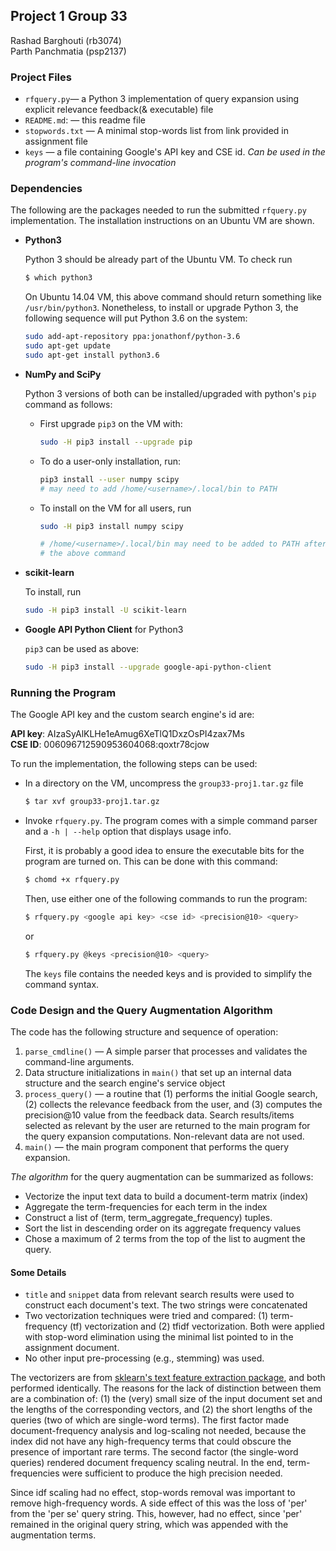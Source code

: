 ## Project 1 Group 33
Rashad Barghouti (rb3074)  
Parth Panchmatia (psp2137)

### Project Files
*   `rfquery.py`— a Python 3 implementation of query expansion using explicit
    relevance feedback(& executable) file
*   `README.md`: — this readme file
*   `stopwords.txt` — A minimal stop-words list from link provided in assignment
    file
*   `keys` — a file containing Google's API key and CSE id. *Can be used in the
    program's command-line invocation* 

### Dependencies

The following are the packages needed to run the submitted `rfquery.py`
implementation. The installation instructions on an Ubuntu VM are
shown.

*   **Python3**

    Python 3 should be already part of the Ubuntu VM. To check run

    ```bash
    $ which python3       
    ```

    On Ubuntu 14.04 VM, this above command should return something like
    `/usr/bin/python3`. Nonetheless, to install or upgrade Python 3, the following
    sequence will put Python 3.6 on the system:

    ```bash
    sudo add-apt-repository ppa:jonathonf/python-3.6
    sudo apt-get update
    sudo apt-get install python3.6
    ```

*   **NumPy and SciPy**

    Python 3 versions of both can be installed/upgraded with python's `pip` command
    as follows:

    *   First upgrade `pip3` on the VM with:
        
        ```bash
        sudo -H pip3 install --upgrade pip
        ```

    *   To do a user-only installation, run:

        ```bash
        pip3 install --user numpy scipy
        # may need to add /home/<username>/.local/bin to PATH
        ```

    *   To install on the VM for all users, run

        ```bash
        sudo -H pip3 install numpy scipy

        # /home/<username>/.local/bin may need to be added to PATH after running
        # the above command 
        ```

*   **scikit-learn**

    To install, run

    ```bash
    sudo -H pip3 install -U scikit-learn
    ```

*   **Google API Python Client** for Python3

    `pip3` can be used as above:

    ```bash
    sudo -H pip3 install --upgrade google-api-python-client
    ```

### Running the Program

The Google API key and the custom search engine's id are:

**API key**: AIzaSyAlKLHe1eAmug6XeTlQ1DxzOsPI4zax7Ms  
**CSE ID**: 006096712590953604068:qoxtr78cjow

To run the implementation, the following steps can be used: 

*   In a directory on the VM, uncompress the `group33-proj1.tar.gz` file

    ```bash
    $ tar xvf group33-proj1.tar.gz
    ```

*   Invoke `rfquery.py`. The program comes with a simple command parser and a
    `-h | --help` option that displays usage info.

    First, it is probably a good idea to ensure the executable bits for the
    program are turned on. This can be done with this command:

    ```bash
    $ chomd +x rfquery.py
    ```
    Then, use either one of the following commands to run the program:

    ```bash
    $ rfquery.py <google api key> <cse id> <precision@10> <query>
    ```
    or
    ```bash
    $ rfquery.py @keys <precision@10> <query>
    ```
    The `keys` file contains the needed keys and is provided to simplify the
    command syntax.

### Code Design and the Query Augmentation Algorithm

The code has the following structure and sequence of operation:

1. `parse_cmdline()` — A simple parser that processes and validates the
   command-line arguments.
2. Data structure initializations in `main()` that set up an internal data
   structure and the
   search engine's service object
3. `process_query()` — a routine that (1) performs the initial Google search,
   (2) collects the relevance feedback from the user, and (3) computes the
   precision@10 value from the feedback data.
   Search results/items selected as relevant by the user are returned to the
   main program for the query expansion computations. Non-relevant data are not
   used.
4. `main()` — the main program component that performs the query expansion.

*The algorithm* for the query augmentation can be summarized as follows:
  
*   Vectorize the input text data to build a document-term matrix (index)
*   Aggregate the term-frequencies for each term in the index
*   Construct a list of (term, term_aggregate_frequency) tuples.
*   Sort the list in descending order on its aggregate frequency values 
*   Chose a maximum of 2 terms from the top of the list to augment the query.

#### Some Details

*   `title` and `snippet` data from relevant search results were used to
    construct each document's text. The two strings were concatenated
*   Two vectorization techniques were tried and compared: (1) term-frequency
    (tf) vectorization and (2) tfidf vectorization. Both were applied with
    stop-word elimination using the minimal list pointed to in the assignment document.
*   No other input pre-processing (e.g., stemming) was used.

The vectorizers are from [sklearn's text feature extraction
package](http://scikit-learn.org/stable/modules/feature_extraction.html#text-feature-extraction),
and both performed identically. The reasons for the lack of distinction between
them are a combination of: (1) the (very) small size of the input document set
and the lengths of the corresponding vectors, and (2) the short lengths of the
queries (two of which are single-word terms). The first factor made
document-frequency analysis and log-scaling not needed, because the index did
not have any high-frequency terms that could obscure the presence of important
rare terms. The second factor (the single-word queries) rendered document
frequency scaling neutral. In the end, term-frequencies were sufficient to
produce the high precision needed. 

Since idf scaling had no effect, stop-words removal was important to remove
high-frequency words. A side effect of this was the loss of 'per' from the 'per
se' query string. This, however, had no effect, since 'per' remained in the
original query string, which was appended with the augmentation terms.
